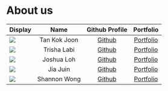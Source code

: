 # About us

Display | Name | Github Profile | Portfolio 
--------|:----:|:--------------:|:---------:
![](https://via.placeholder.com/100.png?text=Photo) | Tan Kok Joon | [Github](https://github.com/kokjoon97) | [Portfolio](team/kokjoon97.md)
![](https://via.placeholder.com/100.png?text=Photo) | Trisha Labi | [Github](https://github.com/trishaangelica) | [Portfolio](team/trishaangelica.md)
![](https://via.placeholder.com/100.png?text=Photo) | Joshua Loh | [Github](https://github.com/JLoh579) | [Portfolio](team/johndoe.md)
![](https://via.placeholder.com/100.png?text=Photo) | Jia Juin | [Github](https://github.com/jiajuinphoon) | [Portfolio](team/jiajuinphoon.md)
![](https://via.placeholder.com/100.png?text=Photo) | Shannon Wong | [Github](https://github.com/Shannonwje) | [Portfolio](team/Shannonwje.md)


